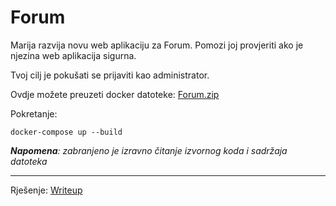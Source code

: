 # Forum
Marija razvija novu web aplikaciju za Forum. Pomozi joj provjeriti ako je njezina web aplikacija sigurna.

Tvoj cilj je pokušati se prijaviti kao administrator.

Ovdje možete preuzeti docker datoteke: [Forum.zip](https://github.com/fnovak22/ctf-zavrsni/raw/refs/heads/main/Zadaci/Web/Forum/Datoteke/Forum.zip)

Pokretanje:
```
docker-compose up --build
```

_**Napomena**: zabranjeno je izravno čitanje izvornog koda i sadržaja datoteka_

---

Rješenje: [Writeup](https://github.com/fnovak22/ctf-zavrsni/tree/main/Zadaci/Web/Forum/Writeup)
